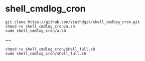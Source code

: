 # shell_cmdlog_cron
```
git clone https://github.com/viethdgit/shell_cmdlog_cron.git
chmod +x shell_cmdlog_cron/a.sh
sudo shell_cmdlog_cron/a.sh
```
~~

```
chmod +x shell_cmdlog_cron/shell_full.sh
sudo shell_cmdlog_cron/shell_full.sh
```
